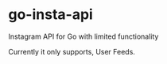 # go-insta-api
Instagram API for Go with limited functionality

Currently it only supports, User Feeds.